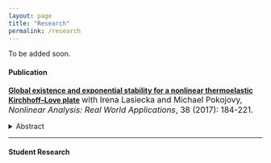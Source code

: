 ```yaml
---
layout: page
title: "Research"
permalink: /research
---
```


To be added soon.


#### Publication

[**Global existence and exponential stability for a nonlinear thermoelastic Kirchhoff–Love plate**](https://www.sciencedirect.com/science/article/pii/S1468121817300561)
<font size = "3">with Irena Lasiecka and Michael Pokojovy, <em>Nonlinear Analysis: Real World Applications</em>, 38 (2017): 184-221.</font>  
<details>
<summary>Abstract</summary>      
  
<p align="justify"><font size = "2">We study an initial–boundary-value problem for a quasilinear thermoelastic plate of Kirchhoff & Love-type with parabolic heat conduction due to Fourier, mechanically simply supported and held at the reference temperature on the boundary. For this problem, we show the short-time existence and uniqueness of classical solutions under appropriate regularity and compatibility assumptions on the data. Further, we use barrier techniques to prove the global existence and exponential stability of solutions under a smallness condition on the initial data. It is the first result of this kind established for a quasilinear non-parabolic thermoelastic Kirchhoff & Love plate in multiple dimensions.</font></p> 
</details>



***

#### Student Research
